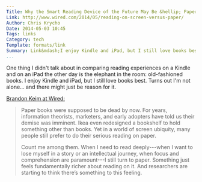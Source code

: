 ```yaml
---
Title: Why the Smart Reading Device of the Future May Be &hellip; Paper
Link: http://www.wired.com/2014/05/reading-on-screen-versus-paper/
Author: Chris Krycho
Date: 2014-05-03 10:45
Tags: links
Category: tech
Template: formats/link
Summary: Link&mdash;I enjoy Kindle and iPad, but I still love books best. Turns out I'm not alone... and there might just be reason for it.
...
```


One thing I didn't talk about in comparing reading experiences on a Kindle and on an iPad the other day is the elephant in the room: old-fashioned books. I enjoy Kindle and iPad, but I still love books best. Turns out I'm not alone... and there might just be reason for it.

[Brandon Keim at Wired:](http://www.wired.com/2014/05/reading-on-screen-versus-paper/)

> Paper books were supposed to be dead by now. For years, information theorists,
> marketers, and early adopters have told us their demise was imminent. Ikea
> even redesigned a bookshelf to hold something other than books. Yet in a world
> of screen ubiquity, many people still prefer to do their serious reading on
> paper.
>
> Count me among them. When I need to read deeply---when I want to lose myself
> in a story or an intellectual journey, when focus and comprehension are
> paramount---I still turn to paper. Something just feels fundamentally richer
> about reading on it. And researchers are starting to think there’s something
> to this feeling.
